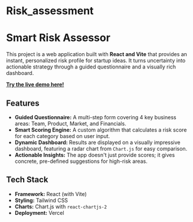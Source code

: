 # Risk_assessment

# Smart Risk Assessor

This project is a web application built with **React and Vite** that provides an instant, personalized risk profile for startup ideas. It turns uncertainty into actionable strategy through a guided questionnaire and a visually rich dashboard.

**[Try the live demo here!](YOUR_VERCEL_URL_HERE)**

## Features

*   **Guided Questionnaire:** A multi-step form covering 4 key business areas: Team, Product, Market, and Financials.
*   **Smart Scoring Engine:** A custom algorithm that calculates a risk score for each category based on user input.
*   **Dynamic Dashboard:** Results are displayed on a visually impressive dashboard, featuring a radar chart from `Chart.js` for easy comparison.
*   **Actionable Insights:** The app doesn't just provide scores; it gives concrete, pre-defined suggestions for high-risk areas.

## Tech Stack

*   **Framework:** React (with Vite)
*   **Styling:** Tailwind CSS
*   **Charts:** Chart.js with `react-chartjs-2`
*   **Deployment:** Vercel